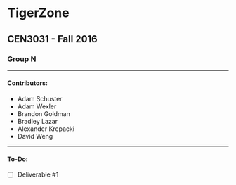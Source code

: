 # TigerZone
## CEN3031 - Fall 2016
### Group N
---

#### Contributors:
* Adam Schuster
* Adam Wexler
* Brandon Goldman
* Bradley Lazar
* Alexander Krepacki
* David Weng

---

#### To-Do:
- [ ] Deliverable #1
